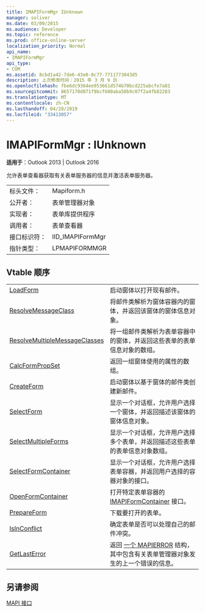 ```yaml
---
title: IMAPIFormMgr IUnknown
manager: soliver
ms.date: 03/09/2015
ms.audience: Developer
ms.topic: reference
ms.prod: office-online-server
localization_priority: Normal
api_name:
- IMAPIFormMgr
api_type:
- COM
ms.assetid: 8cbd1a42-7de6-43e0-8c77-7711773843d5
description: 上次修改时间：2015 年 3 月 9 日
ms.openlocfilehash: fbe6dc9364ee953661d574b70bcd225abcfe7a81
ms.sourcegitcommit: 8657170d071f9bcf680aba50b9c07f2a4fb82283
ms.translationtype: MT
ms.contentlocale: zh-CN
ms.lasthandoff: 04/28/2019
ms.locfileid: "33413057"
---
```

# <a name="imapiformmgr--iunknown"></a>IMAPIFormMgr : IUnknown

  
  
**适用于**：Outlook 2013 | Outlook 2016 
  
允许表单查看器获取有关表单服务器的信息并激活表单服务器。 
  
|||
|:-----|:-----|
|标头文件：  <br/> |Mapiform.h  <br/> |
|公开者：  <br/> |表单管理器对象  <br/> |
|实现者：  <br/> |表单库提供程序  <br/> |
|调用者：  <br/> |表单查看器  <br/> |
|接口标识符：  <br/> |IID_IMAPIFormMgr  <br/> |
|指针类型：  <br/> |LPMAPIFORMMGR  <br/> |
   
## <a name="vtable-order"></a>Vtable 顺序

|||
|:-----|:-----|
|[LoadForm](imapiformmgr-loadform.md) <br/> |启动窗体以打开现有邮件。  <br/> |
|[ResolveMessageClass](imapiformmgr-resolvemessageclass.md) <br/> |将邮件类解析为窗体容器内的窗体，并返回该窗体的窗体信息对象。  <br/> |
|[ResolveMultipleMessageClasses](imapiformmgr-resolvemultiplemessageclasses.md) <br/> |将一组邮件类解析为表单容器中的窗体，并返回这些表单的表单信息对象的数组。  <br/> |
|[CalcFormPropSet](imapiformmgr-calcformpropset.md) <br/> |返回一组窗体使用的属性的数组。  <br/> |
|[CreateForm](imapiformmgr-createform.md) <br/> |启动窗体以基于窗体的邮件类创建新邮件。  <br/> |
|[SelectForm](imapiformmgr-selectform.md) <br/> |显示一个对话框，允许用户选择一个窗体，并返回描述该窗体的窗体信息对象。  <br/> |
|[SelectMultipleForms](imapiformmgr-selectmultipleforms.md) <br/> |显示一个对话框，允许用户选择多个表单，并返回描述这些表单的表单信息对象数组。  <br/> |
|[SelectFormContainer](imapiformmgr-selectformcontainer.md) <br/> |显示一个对话框，允许用户选择表单容器，并返回用户选择的容器对象的接口。  <br/> |
|[OpenFormContainer](imapiformmgr-openformcontainer.md) <br/> |打开特定表单容器的 [IMAPIFormContainer](imapiformcontaineriunknown.md) 接口。  <br/> |
|[PrepareForm](imapiformmgr-prepareform.md) <br/> |下载要打开的表单。  <br/> |
|[IsInConflict](imapiformmgr-isinconflict.md) <br/> |确定表单是否可以处理自己的邮件冲突。  <br/> |
|[GetLastError](imapiformmgr-getlasterror.md) <br/> |返回 [一个 MAPIERROR](mapierror.md) 结构，其中包含有关表单管理器对象发生的上一个错误的信息。  <br/> |
   
## <a name="see-also"></a>另请参阅



[MAPI 接口](mapi-interfaces.md)

